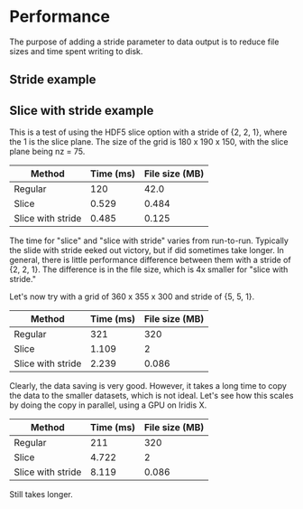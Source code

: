 # Performance

The purpose of adding a stride parameter to data output is to reduce file sizes and time spent writing to disk.

## Stride example

## Slice with stride example

This is a test of using the HDF5 slice option with a stride of {2, 2, 1}, where the 1 is the slice plane. The size of
the grid is 180 x 190 x 150, with the slice plane being nz = 75.

| Method            | Time (ms) | File size (MB) |
| ----------------- | --------- | -------------- |
| Regular           | 120       | 42.0           |
| Slice             | 0.529     | 0.484          |
| Slice with stride | 0.485     | 0.125          |

The time for "slice" and "slice with stride" varies from run-to-run. Typically the slide with stride eeked out victory,
but if did sometimes take longer. In general, there is little performance difference between them with a stride of
{2, 2, 1}. The difference is in the file size, which is 4x smaller for "slice with stride."

Let's now try with a grid of 360 x 355 x 300 and  stride of {5, 5, 1}.

| Method            | Time (ms) | File size (MB) |
| ----------------- | --------- | -------------- |
| Regular           | 321       | 320            |
| Slice             | 1.109     | 2              |
| Slice with stride | 2.239     | 0.086          |

Clearly, the data saving is very good. However, it takes a long time to copy the data to the smaller datasets, which is
not ideal. Let's see how this scales by doing the copy in parallel, using a GPU on Iridis X.

| Method            | Time (ms) | File size (MB) |
| ----------------- | --------- | -------------- |
| Regular           | 211       | 320            |
| Slice             | 4.722     | 2              |
| Slice with stride | 8.119     | 0.086          |

Still takes longer.

